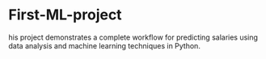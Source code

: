 # First-ML-project
his project demonstrates a complete workflow for predicting salaries using data analysis and machine learning techniques in Python.
